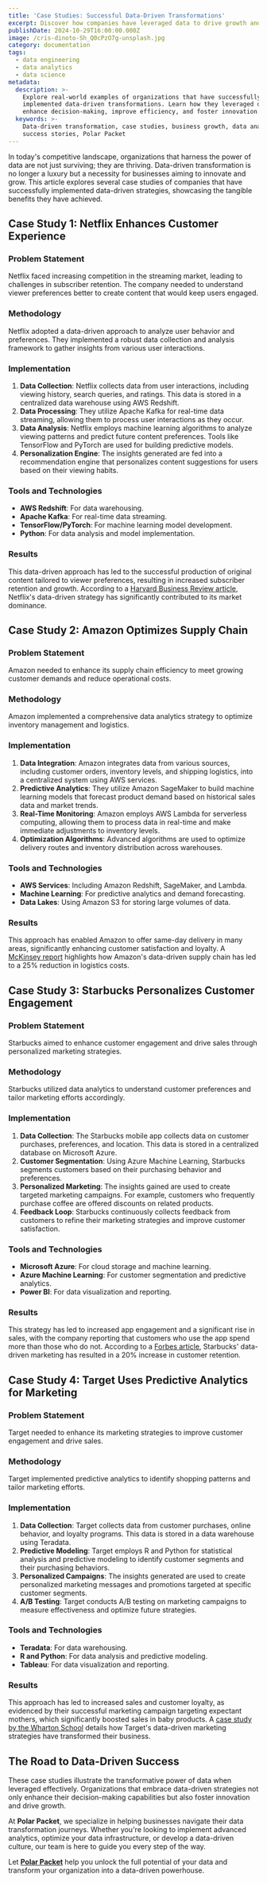 ```yaml
---
title: 'Case Studies: Successful Data-Driven Transformations'
excerpt: Discover how companies have leveraged data to drive growth and innovation.
publishDate: 2024-10-29T16:00:00.000Z
image: /cris-dinoto-Sh_Q0cPzO7g-unsplash.jpg
category: documentation
tags:
  - data engineering
  - data analytics
  - data science
metadata:
  description: >-
    Explore real-world examples of organizations that have successfully
    implemented data-driven transformations. Learn how they leveraged data to
    enhance decision-making, improve efficiency, and foster innovation.
  keywords: >-
    Data-driven transformation, case studies, business growth, data analytics,
    success stories, Polar Packet
---
```


In today's competitive landscape, organizations that harness the power of data are not just surviving; they are thriving. Data-driven transformation is no longer a luxury but a necessity for businesses aiming to innovate and grow. This article explores several case studies of companies that have successfully implemented data-driven strategies, showcasing the tangible benefits they have achieved.

## Case Study 1: Netflix Enhances Customer Experience

### Problem Statement

Netflix faced increasing competition in the streaming market, leading to challenges in subscriber retention. The company needed to understand viewer preferences better to create content that would keep users engaged.

### Methodology

Netflix adopted a data-driven approach to analyze user behavior and preferences. They implemented a robust data collection and analysis framework to gather insights from various user interactions.

### Implementation

1. **Data Collection**: Netflix collects data from user interactions, including viewing history, search queries, and ratings. This data is stored in a centralized data warehouse using AWS Redshift.
2. **Data Processing**: They utilize Apache Kafka for real-time data streaming, allowing them to process user interactions as they occur.
3. **Data Analysis**: Netflix employs machine learning algorithms to analyze viewing patterns and predict future content preferences. Tools like TensorFlow and PyTorch are used for building predictive models.
4. **Personalization Engine**: The insights generated are fed into a recommendation engine that personalizes content suggestions for users based on their viewing habits.

### Tools and Technologies

* **AWS Redshift**: For data warehousing.
* **Apache Kafka**: For real-time data streaming.
* **TensorFlow/PyTorch**: For machine learning model development.
* **Python**: For data analysis and model implementation.

### Results

This data-driven approach has led to the successful production of original content tailored to viewer preferences, resulting in increased subscriber retention and growth. According to a [Harvard Business Review article](https://hbr.org/2019/01/how-netflix-uses-data-to-drive-success), Netflix's data-driven strategy has significantly contributed to its market dominance.

## Case Study 2: Amazon Optimizes Supply Chain

### Problem Statement

Amazon needed to enhance its supply chain efficiency to meet growing customer demands and reduce operational costs.

### Methodology

Amazon implemented a comprehensive data analytics strategy to optimize inventory management and logistics.

### Implementation

1. **Data Integration**: Amazon integrates data from various sources, including customer orders, inventory levels, and shipping logistics, into a centralized system using AWS services.
2. **Predictive Analytics**: They utilize Amazon SageMaker to build machine learning models that forecast product demand based on historical sales data and market trends.
3. **Real-Time Monitoring**: Amazon employs AWS Lambda for serverless computing, allowing them to process data in real-time and make immediate adjustments to inventory levels.
4. **Optimization Algorithms**: Advanced algorithms are used to optimize delivery routes and inventory distribution across warehouses.

### Tools and Technologies

* **AWS Services**: Including Amazon Redshift, SageMaker, and Lambda.
* **Machine Learning**: For predictive analytics and demand forecasting.
* **Data Lakes**: Using Amazon S3 for storing large volumes of data.

### Results

This approach has enabled Amazon to offer same-day delivery in many areas, significantly enhancing customer satisfaction and loyalty. A [McKinsey report](https://www.mckinsey.com/business-functions/operations/our-insights/how-amazon-uses-data-to-improve-its-supply-chain) highlights how Amazon's data-driven supply chain has led to a 25% reduction in logistics costs.

## Case Study 3: Starbucks Personalizes Customer Engagement

### Problem Statement

Starbucks aimed to enhance customer engagement and drive sales through personalized marketing strategies.

### Methodology

Starbucks utilized data analytics to understand customer preferences and tailor marketing efforts accordingly.

### Implementation

1. **Data Collection**: The Starbucks mobile app collects data on customer purchases, preferences, and location. This data is stored in a centralized database on Microsoft Azure.
2. **Customer Segmentation**: Using Azure Machine Learning, Starbucks segments customers based on their purchasing behavior and preferences.
3. **Personalized Marketing**: The insights gained are used to create targeted marketing campaigns. For example, customers who frequently purchase coffee are offered discounts on related products.
4. **Feedback Loop**: Starbucks continuously collects feedback from customers to refine their marketing strategies and improve customer satisfaction.

### Tools and Technologies

* **Microsoft Azure**: For cloud storage and machine learning.
* **Azure Machine Learning**: For customer segmentation and predictive analytics.
* **Power BI**: For data visualization and reporting.

### Results

This strategy has led to increased app engagement and a significant rise in sales, with the company reporting that customers who use the app spend more than those who do not. According to a [Forbes article](https://www.forbes.com/sites/greatspeculations/2020/01/30/how-starbucks-uses-data-analytics-to-improve-customer-experience/), Starbucks' data-driven marketing has resulted in a 20% increase in customer retention.

## Case Study 4: Target Uses Predictive Analytics for Marketing

### Problem Statement

Target needed to enhance its marketing strategies to improve customer engagement and drive sales.

### Methodology

Target implemented predictive analytics to identify shopping patterns and tailor marketing efforts.

### Implementation

1. **Data Collection**: Target collects data from customer purchases, online behavior, and loyalty programs. This data is stored in a data warehouse using Teradata.
2. **Predictive Modeling**: Target employs R and Python for statistical analysis and predictive modeling to identify customer segments and their purchasing behaviors.
3. **Personalized Campaigns**: The insights generated are used to create personalized marketing messages and promotions targeted at specific customer segments.
4. **A/B Testing**: Target conducts A/B testing on marketing campaigns to measure effectiveness and optimize future strategies.

### Tools and Technologies

* **Teradata**: For data warehousing.
* **R and Python**: For data analysis and predictive modeling.
* **Tableau**: For data visualization and reporting.

### Results

This approach has led to increased sales and customer loyalty, as evidenced by their successful marketing campaign targeting expectant mothers, which significantly boosted sales in baby products. A [case study by the Wharton School](https://knowledge.wharton.upenn.edu/article/how-target-uses-data-analytics-to-boost-sales/) details how Target's data-driven marketing strategies have transformed their business.

## The Road to Data-Driven Success

These case studies illustrate the transformative power of data when leveraged effectively. Organizations that embrace data-driven strategies not only enhance their decision-making capabilities but also foster innovation and drive growth.

At **Polar Packet**, we specialize in helping businesses navigate their data transformation journeys. Whether you're looking to implement advanced analytics, optimize your data infrastructure, or develop a data-driven culture, our team is here to guide you every step of the way.

Let **[Polar Packet](https://polarpacket.com)** help you unlock the full potential of your data and transform your organization into a data-driven powerhouse.
